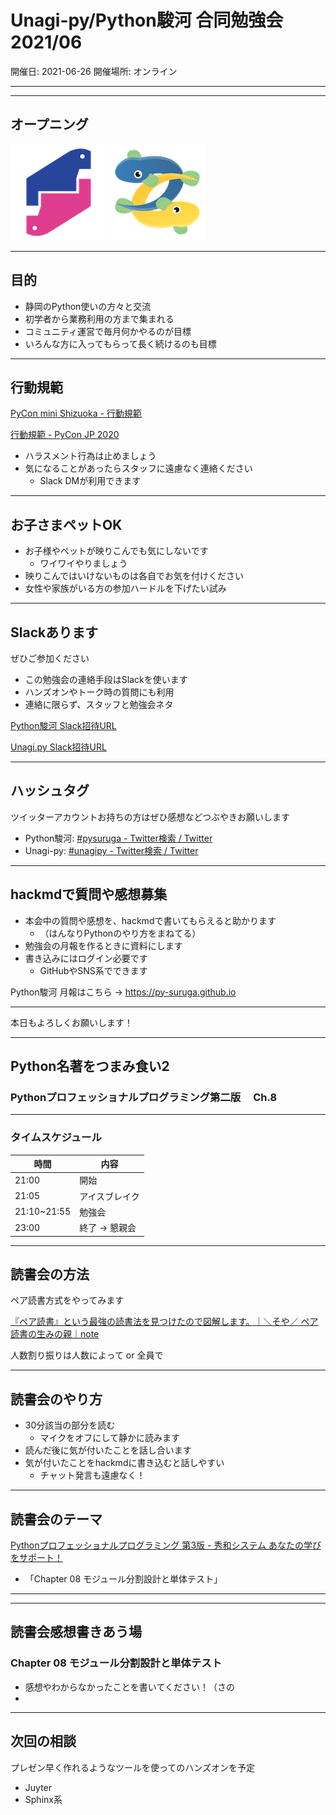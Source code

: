 # Unagi-py/Python駿河 合同勉強会 2021/06

<!-- ここにコラボレーションバッジを載せる -->

開催日: 2021-06-26
開催場所: オンライン

---

<!-- 
勉強会のconnpassリンク
- pysuruga
- uangipy
-->

---

## オープニング

<!-- logo -->

![pysuruga logo](https://github.com/py-suruga/report/blob/main/assets/img/python-suruga_logo.png?raw=true) ![unagipy logo](https://github.com/py-suruga/report/blob/main/assets/img/unagi-py_logo.png?raw=true)

---

## 目的

- 静岡のPython使いの方々と交流
- 初学者から業務利用の方まで集まれる
- コミュニティ運営で毎月何かやるのが目標
- いろんな方に入ってもらって長く続けるのも目標

---

## 行動規範

[PyCon mini Shizuoka - 行動規範](https://shizuoka.pycon.jp/code-of-conduct/)

[行動規範 - PyCon JP 2020](https://pycon.jp/2020/code-of-conduct/)

- ハラスメント行為は止めましょう
- 気になることがあったらスタッフに遠慮なく連絡ください
  - Slack DMが利用できます
<!-- - 連絡先はスタッフのSlackDMへ連絡ください -->

---

## お子さまペットOK

- お子様やペットが映りこんでも気にしないです
    - ワイワイやりましょう
- 映りこんではいけないものは各自でお気を付けください
- 女性や家族がいる方の参加ハードルを下げたい試み

---

## Slackあります

ぜひご参加ください

- この勉強会の連絡手段はSlackを使います
- ハンズオンやトーク時の質問にも利用
- 連絡に限らず、スタッフと勉強会ネタ

[Python駿河 Slack招待URL](https://join.slack.com/t/py-suruga/shared_invite/zt-811b9pwj-R_RbCmlTlV4B5iVKxF5gfA)

[Unagi.py Slack招待URL](https://join.slack.com/t/unagi-py/shared_invite/zt-88t327i8-YHsIV~uWX313LPAaJDR9~Q)

---

## ハッシュタグ

ツイッターアカウントお持ちの方はぜひ感想などつぶやきお願いします

- Python駿河: [#pysuruga - Twitter検索 / Twitter](https://twitter.com/search?q=%23pysuruga&src=typed_query)
- Unagi-py: [#unagipy - Twitter検索 / Twitter](https://twitter.com/search?q=%23unagipy&src=typed_query)

---

## hackmdで質問や感想募集

- 本会中の質問や感想を、hackmdで書いてもらえると助かります
  - （はんなりPythonのやり方をまねてる）
- 勉強会の月報を作るときに資料にします
- 書き込みにはログイン必要です
  - GitHubやSNS系でできます

Python駿河 月報はこちら -> https://py-suruga.github.io

---

本日もよろしくお願いします！

---

## Python名著をつまみ食い2

### Pythonプロフェッショナルプログラミング第二版 　Ch.8

---

### タイムスケジュール

時間|内容
---|---
21:00|開始
21:05|アイスブレイク
21:10~21:55| 勉強会
23:00|終了 -> 懇親会

---

## 読書会の方法

ペア読書方式をやってみます

[『ペア読書』という最強の読書法を見つけたので図解します。｜＼そや／ ペア読書の生みの親｜note](https://note.com/1000tea_/n/nc4b9f41aee56)

人数割り振りは人数によって or 全員で

---

## 読書会のやり方

- 30分該当の部分を読む
  - マイクをオフにして静かに読みます
- 読んだ後に気が付いたことを話し合います
- 気が付いたことをhackmdに書き込むと話しやすい
  - チャット発言も遠慮なく！

---

## 読書会のテーマ

[Pythonプロフェッショナルプログラミング 第3版 - 秀和システム あなたの学びをサポート！](https://www.shuwasystem.co.jp/book/9784798053820.html)

- 「Chapter 08 モジュール分割設計と単体テスト」

---
---

<!-- この先はスライドでなくてhackmd上での作業にします。 -->

## 読書会感想書きあう場

### Chapter 08 モジュール分割設計と単体テスト

- 感想やわからなかったことを書いてください！（さの
- 

---

## 次回の相談

プレゼン早く作れるようなツールを使ってのハンズオンを予定

- Juyter
- Sphinx系

<!-- 次回何をするか相談してこちらに入れておきます -->
